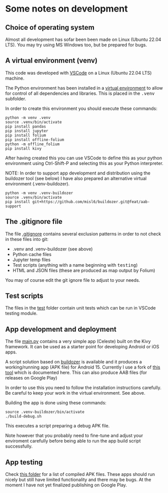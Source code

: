 <!---
    © August Linnman, 2025, email: august@linnman.net
    MIT License (see LICENSE file)
-->

# Some notes on development

## Choice of operating system

Almost all development has sofar been been made on Linux (Ubuntu 22.04 LTS).
You may try using MS Windows too, but be prepared for bugs.

## A virtual environment (venv)

This code was developed with
[VSCode](https://en.wikipedia.org/wiki/Visual_Studio_Code)
on a Linux (Ubuntu 22.04 LTS) machine.

The Python environment has been installed in a
[virtual environment](https://docs.python.org/3.11/library/venv.html)
to allow for control of all dependencies and libraries.
This is placed in the <tt>.venv</tt> subfolder.

In order to create this environment you should execute these commands:

    python -m venv .venv
    source .venv/bin/activate
    pip install pandas
    pip install jupyter
    pip install folium
    pip install offline-folium
    python -m offline_folium
    pip install kivy

After having created this you can use VSCode to define
this as your python environment using Ctrl-Shift-P
and selecting this as your Python interpreter.

NOTE: In order to support app development and distribution using
the buildozer tool (see below) I have also prepared an alternative
virtual environment (.venv-buildozer).

    python -m venv .venv-buildozer
    source .venv/bin/activate
    pip install git+https://github.com/misl6/buildozer.git@feat/aab-support

## The .gitignore file

The file [.gitignore](.gitignore) contains several exclusion
patterns in order to not check in these files into git:

* .venv and .venv-buildozer (see above)
* Python cache files
* Jupyter temp files
* Test scripts (anything with a name beginning with <tt>testing</tt>)
* HTML and JSON files (these are produced as map output by Folium)

You may of course edit the git ignore file to adjust to your needs.

## Test scripts

The files in the [test](test) folder contain unit tests which can
be run in VSCode testing module.

## App development and deployment<a name="apps"></a>

The file [main.py](main.py) contains a very simple
app (Celeste) built on the Kivy framework. It can be used as a starter point
for developing Android or iOS apps.

A script solution based on [buildozer](https://github.com/kivy/buildozer)
is available and it produces a working/running app (APK file) for Android 15.
Currently I use a fork of
[this tool](https://gist.github.com/Guhan-SenSam/35c5ed7da254a7c0141e6a8b6101eb33)
which is documented here. This can also produce AAB files
(for releases on Google Play)

In order to use this you need to follow the installation instructions carefully.
Be careful to keep your work in the virtual environment. See above.

Building the app is done using these commands:

    source .venv-buildozer/bin/activate
    ./build-debug.sh

This executes a script preparing a debug APK file.

Note however that you probably need to fine-tune and adjust your enviroment
carefully before being able to run the app build script successfully.

## App testing

Check
[this&nbsp;folder](https://drive.google.com/drive/folders/1QFcncVEuCQMnls8lyNElDtpTYruMgI0D?usp=drive_link)
for a list of compiled APK files. These apps should run nicely
but still have limited functionality and there may be bugs.
At the moment I have not yet finalized publishing on Google Play.
